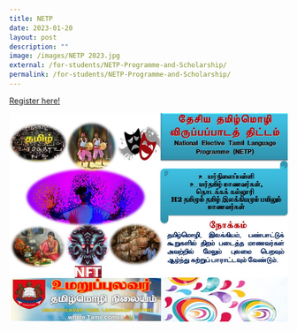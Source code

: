 ```yaml
---
title: NETP
date: 2023-01-20
layout: post
description: ""
image: /images/NETP 2023.jpg
external: /for-students/NETP-Programme-and-Scholarship/
permalink: /for-students/NETP-Programme-and-Scholarship/
---
```






[Register here!](https://form.gov.sg/63c6be4dbef23b0011734db5)

<a href="https://form.gov.sg/63c6be4dbef23b0011734db5">
<img alt="" src="/images/NETP%202023.jpg"></a>